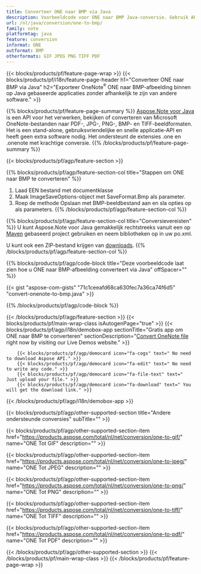 ```yaml
---
title: Converteer ONE naar BMP via Java
description: Voorbeeldcode voor ONE naar BMP Java-conversie. Gebruik API-voorbeeldcode voor batch ONE-bestanden naar BMP-conversie binnen elke op Java gebaseerde applicatie. 
url: /nl/java/conversion/one-to-bmp/
family: note
platformtag: java
feature: conversion
informat: ONE
outformat: BMP
otherformats: GIF JPEG PNG TIFF PDF
---
```

{{< blocks/products/pf/feature-page-wrap >}}
{{< blocks/products/pf/i18n/feature-page-header h1="Converteer ONE naar BMP via Java" h2="Exporteer OneNote<sup>&reg;</sup> ONE naar BMP-afbeelding binnen op Java gebaseerde applicaties zonder afhankelijk te zijn van andere software." >}}

{{% blocks/products/pf/feature-page-summary %}}
[Aspose.Note voor Java](https://products.aspose.com/note/java/) is een API voor het verwerken, bekijken of converteren van Microsoft OneNote-bestanden naar PDF-, JPG-, PNG-, BMP- en TIFF-beeldformaten. Het is een stand-alone, gebruiksvriendelijke en snelle applicatie-API en heeft geen extra software nodig. Het ondersteunt de extensies .one en .onenote met krachtige conversie.
{{% /blocks/products/pf/feature-page-summary  %}}

{{< blocks/products/pf/agp/feature-section >}}

{{% blocks/products/pf/agp/feature-section-col title="Stappen om ONE naar BMP te converteren" %}}
1. Laad EEN bestand met documentklasse
2. Maak ImageSaveOptions-object met SaveFormat.Bmp als parameter.
3. Roep de methode Opslaan met BMP-beeldbestand aan en sla opties op als parameters.
{{% /blocks/products/pf/agp/feature-section-col %}}

{{% blocks/products/pf/agp/feature-section-col title="Conversievereisten" %}}
U kunt Aspose.Note voor Java gemakkelijk rechtstreeks vanuit een op [Maven](https://repository.aspose.com/webapp/#/artifacts/browse/tree/General/repo/com/aspose/aspose-note) gebaseerd project gebruiken en neem bibliotheken op in uw po.xml.

U kunt ook een ZIP-bestand krijgen van [downloads](https://downloads.aspose.com/note/java).
{{% /blocks/products/pf/agp/feature-section-col %}}

{{% blocks/products/pf/agp/code-block title="Deze voorbeeldcode laat zien hoe u ONE naar BMP-afbeelding converteert via Java" offSpacer="" %}}



{{< gist "aspose-com-gists" "71c1ceeafd68ca630fec7a36ca74f6d5" "convert-onenote-to-bmp.java" >}}

{{% /blocks/products/pf/agp/code-block %}}

{{< /blocks/products/pf/agp/feature-section >}}
{{< blocks/products/pf/main-wrap-class isAutogenPage="true" >}}
{{< blocks/products/pf/agp/i18n/demobox-app sectionTitle="Gratis app om ONE naar BMP te converteren" sectionDescription="[Convert OneNote file](https://products.aspose.app/note/conversion/onenote-to-bmp) right now by visiting our Live Demos website." >}}

        {{< blocks/products/pf/agp/democard icon="fa-cogs" text=" No need to download Aspose API." >}}
        {{< blocks/products/pf/agp/democard icon="fa-edit" text=" No need to write any code." >}}
        {{< blocks/products/pf/agp/democard icon="fa-file-text" text=" Just upload your file." >}}
        {{< blocks/products/pf/agp/democard icon="fa-download" text=" You will get the download link." >}}
		
{{< /blocks/products/pf/agp/i18n/demobox-app >}}

{{< blocks/products/pf/agp/other-supported-section title="Andere ondersteunde conversies" subTitle="" >}}

{{< blocks/products/pf/agp/other-supported-section-item href="https://products.aspose.com/total/nl/net/conversion/one-to-gif/" name="ONE Tot GIF" description="" >}}

{{< blocks/products/pf/agp/other-supported-section-item href="https://products.aspose.com/total/nl/net/conversion/one-to-jpeg/" name="ONE Tot JPEG" description="" >}}

{{< blocks/products/pf/agp/other-supported-section-item href="https://products.aspose.com/total/nl/net/conversion/one-to-png/" name="ONE Tot PNG" description="" >}}

{{< blocks/products/pf/agp/other-supported-section-item href="https://products.aspose.com/total/nl/net/conversion/one-to-tiff/" name="ONE Tot TIFF" description="" >}}

{{< blocks/products/pf/agp/other-supported-section-item href="https://products.aspose.com/total/nl/net/conversion/one-to-pdf/" name="ONE Tot PDF" description="" >}}



{{< /blocks/products/pf/agp/other-supported-section >}}
{{< /blocks/products/pf/main-wrap-class >}}
{{< /blocks/products/pf/feature-page-wrap >}}